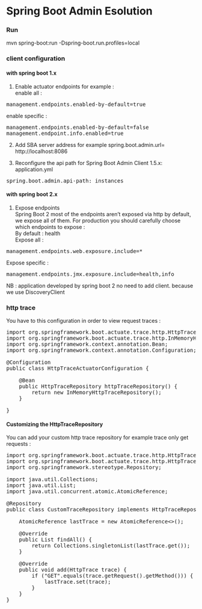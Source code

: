 # Spring Boot Admin Esolution

### Run
mvn spring-boot:run -Dspring-boot.run.profiles=local

### client configuration

#### with spring boot 1.x
1. Enable actuator endpoints for example : <br/>
enable all :
<pre>
management.endpoints.enabled-by-default=true
</pre>
enable specific : 
<pre>
management.endpoints.enabled-by-default=false
management.endpoint.info.enabled=true
</pre>
2. Add SBA server address for example spring.boot.admin.url= http://localhost:8086 <br/>

3. Reconfigure the api path for Spring Boot Admin Client 1.5.x:
application.yml
<pre>
spring.boot.admin.api-path: instances
</pre>
#### with spring boot 2.x
1. Expose endpoints <br/>
Spring Boot 2 most of the endpoints aren’t exposed via http by default, we expose all of them. For production you should carefully choose which endpoints to expose :<br/> 
By default : health <br/>
Expose all : 
<pre>
management.endpoints.web.exposure.include=* 
</pre>
Expose specific : 
<pre>
management.endpoints.jmx.exposure.include=health,info
</pre>

NB : application developed by spring boot 2 no need to add client. because we use DiscoveryClient

### http trace 
You have to this configuration in order to view request traces :
<pre>
import org.springframework.boot.actuate.trace.http.HttpTraceRepository;
import org.springframework.boot.actuate.trace.http.InMemoryHttpTraceRepository;
import org.springframework.context.annotation.Bean;
import org.springframework.context.annotation.Configuration;

@Configuration
public class HttpTraceActuatorConfiguration {

	@Bean
	public HttpTraceRepository httpTraceRepository() {
		return new InMemoryHttpTraceRepository();
	}

}
</pre>

#### Customizing the HttpTraceRepository
You can add your custom http trace repository for example trace only get requests :
<pre>
import org.springframework.boot.actuate.trace.http.HttpTrace;
import org.springframework.boot.actuate.trace.http.HttpTraceRepository;
import org.springframework.stereotype.Repository;

import java.util.Collections;
import java.util.List;
import java.util.concurrent.atomic.AtomicReference;

@Repository
public class CustomTraceRepository implements HttpTraceRepository {

	AtomicReference<HttpTrace> lastTrace = new AtomicReference<>();

	@Override
	public List<HttpTrace> findAll() {
		return Collections.singletonList(lastTrace.get());
	}

	@Override
	public void add(HttpTrace trace) {
		if ("GET".equals(trace.getRequest().getMethod())) {
			lastTrace.set(trace);
		}
	}
}
</pre>
